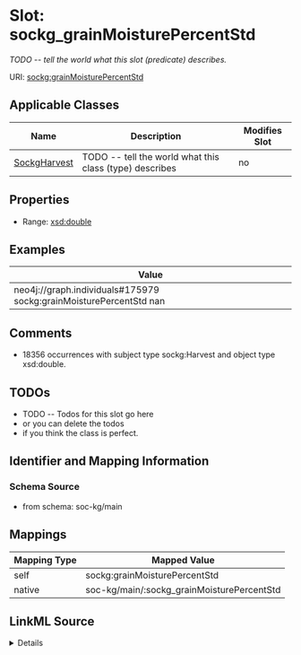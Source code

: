 

# Slot: sockg_grainMoisturePercentStd


_TODO -- tell the world what this slot (predicate) describes._





URI: [sockg:grainMoisturePercentStd](http://www.semanticweb.org/sockg/ontologies/2024/0/soil-carbon-ontology/grainMoisturePercentStd)



<!-- no inheritance hierarchy -->





## Applicable Classes

| Name | Description | Modifies Slot |
| --- | --- | --- |
| [SockgHarvest](../classes/SockgHarvest.md) | TODO -- tell the world what this class (type) describes |  no  |







## Properties

* Range: [xsd:double](http://www.w3.org/2001/XMLSchema#double)






## Examples

| Value |
| --- |
| neo4j://graph.individuals#175979 sockg:grainMoisturePercentStd nan |

## Comments

* 18356 occurrences with subject type sockg:Harvest and object type xsd:double.

## TODOs

* TODO -- Todos for this slot go here
* or you can delete the todos
* if you think the class is perfect.

## Identifier and Mapping Information







### Schema Source


* from schema: soc-kg/main




## Mappings

| Mapping Type | Mapped Value |
| ---  | ---  |
| self | sockg:grainMoisturePercentStd |
| native | soc-kg/main/:sockg_grainMoisturePercentStd |




## LinkML Source

<details>
```yaml
name: sockg_grainMoisturePercentStd
description: TODO -- tell the world what this slot (predicate) describes.
todos:
- TODO -- Todos for this slot go here
- or you can delete the todos
- if you think the class is perfect.
comments:
- 18356 occurrences with subject type sockg:Harvest and object type xsd:double.
examples:
- value: neo4j://graph.individuals#175979 sockg:grainMoisturePercentStd nan
from_schema: soc-kg/main
rank: 1000
slot_uri: sockg:grainMoisturePercentStd
alias: sockg_grainMoisturePercentStd
domain_of:
- sockg_Harvest
range: double

```
</details>